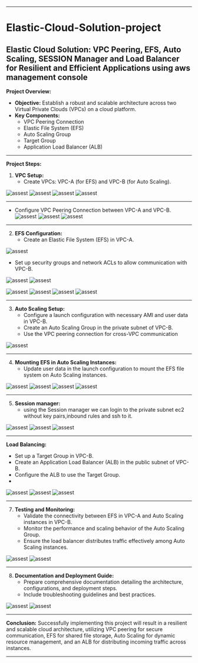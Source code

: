 ----

# Elastic-Cloud-Solution-project

## Elastic Cloud Solution: VPC Peering, EFS, Auto Scaling, SESSION Manager and Load Balancer for Resilient and Efficient Applications using aws management console

**Project Overview:**
- **Objective:** Establish a robust and scalable architecture across two Virtual Private Clouds (VPCs) on a cloud platform.
- **Key Components:**
  - VPC Peering Connection
  - Elastic File System (EFS)
  - Auto Scaling Group
  - Target Group
  - Application Load Balancer (ALB)

----

**Project Steps:**
1. **VPC Setup:**
    - Create VPCs: VPC-A (for EFS) and VPC-B (for Auto Scaling).

![assest](assest/1.png)
![assest](assest/2.png)
![assest](assest/3.png)
![assest](assest/4.png)

----

   - Configure VPC Peering Connection between VPC-A and VPC-B.
![assest](assest/5.png)
![assest](assest/6.png)
![assest](assest/7.png)

----
2. **EFS Configuration:**
   - Create an Elastic File System (EFS) in VPC-A.
 

![assest](assest/8.png)

- Set up security groups and network ACLs to allow communication with VPC-B.

![assest](assest/9.png)
![assest](assest/10.png)

![assest](assest/11.png)
![assest](assest/12.png)
![assest](assest/13.png)
![assest](assest/14.png)

----
3. **Auto Scaling Setup:**
   - Configure a launch configuration with necessary AMI and user data in VPC-B.
   - Create an Auto Scaling Group in the private subnet of VPC-B.
   - Use the VPC peering connection for cross-VPC communication
   
![assest](assest/15.png)

----
4. **Mounting EFS in Auto Scaling Instances:**
   - Update user data in the launch configuration to mount the EFS file system on Auto Scaling instances.
   
![assest](assest/16.png)
![assest](assest/17.png)
![assest](assest/18.png)
![assest](assest/19.png)

----
5. **Session manager:**
   - using the Session manager we can login to the private subnet ec2 without key pairs,inbound rules and ssh to it.
   
![assest](assest/20.png)
![assest](assest/21.png)
![assest](assest/22.png)

----
 **Load Balancing:**
   - Set up a Target Group in VPC-B.
   - Create an Application Load Balancer (ALB) in the public subnet of VPC-B.
   - Configure the ALB to use the Target Group.
   - 
![assest](assest/23.png)
![assest](assest/24.png)
![assest](assest/25.png)

----


7. **Testing and Monitoring:**
   - Validate the connectivity between EFS in VPC-A and Auto Scaling instances in VPC-B.
   - Monitor the performance and scaling behavior of the Auto Scaling Group.
   - Ensure the load balancer distributes traffic effectively among Auto Scaling instances.
   
![assest](assest/26.png)
![assest](assest/27.png)

----
8. **Documentation and Deployment Guide:**
   - Prepare comprehensive documentation detailing the architecture, configurations, and deployment steps.
   - Include troubleshooting guidelines and best practices.
     
![assest](assest/28.png)
![assest](assest/29.png)

----

**Conclusion:**
Successfully implementing this project will result in a resilient and scalable cloud architecture, utilizing VPC peering for secure communication, EFS for shared file storage, Auto Scaling for dynamic resource management, and an ALB for distributing incoming traffic across instances.

----

